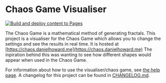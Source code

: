 # Chaos Game Visualiser
[![Build and deploy content to Pages](https://github.com/danielhoward-me/chaos/actions/workflows/deploy.yml/badge.svg)](https://github.com/danielhoward-me/chaos/actions/workflows/deploy.yml)

The Chaos Game is a mathematical method of generating fractals. This project is a visualiser for the Chaos Game which allows you to change the settings and see the results in real time. It is hosted at [https://chaos.danielhoward.me](https://chaos.danielhoward.me) The inpiration behind this was wanting to see how different shapes would appear when used in the Chaos Game.

For information about how to use the visualiser/chaos game, see [the help page](https://chaos.danielhoward.me/#help). A changelog for this project can be found in [CHANGELOG.md](https://github.com/danielhoward-me/chaos/blob/main/CHANGELOG.md).
